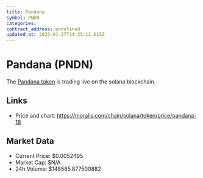 ```yaml
---
title: Pandana
symbol: PNDN
categories: 
contract_address: undefined
updated_at: 2025-01-27T14:35:12.615Z
---
```


# Pandana (PNDN)
The [Pandana token](https://moralis.com/chain/solana/token/price/pandana-18) is trading live on the solana blockchain.

## Links
- Price and chart: https://moralis.com/chain/solana/token/price/pandana-18

## Market Data
- Current Price: $0.0052495
- Market Cap: $N/A
- 24h Volume: $148585.877500882
